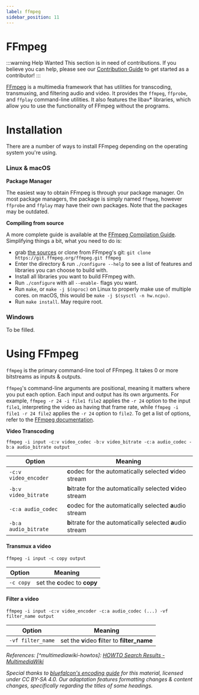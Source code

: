 ```yaml
---
label: ffmpeg
sidebar_position: 11
---
```


# FFmpeg

:::warning Help Wanted
This section is in need of contributions. If you believe you can help, please see our [Contribution Guide](../contribution-guide.md) to get started as a contributor!
:::

[FFmpeg](//ffmpeg.org) is a multimedia framework that has utilities for transcoding, transmuxing, and filtering audio and video. It provides the `ffmpeg`, `ffprobe`, and `ffplay` command-line utilities. It also features the libav\* libraries, which allow you to use the functionality of FFmpeg without the programs.

# Installation

There are a number of ways to install FFmpeg depending on the operating system you're using.

### Linux & macOS

**Package Manager**

The easiest way to obtain FFmpeg is through your package manager. On most package managers, the package is simply named `ffmpeg`, however `ffprobe` and `ffplay` may have their own packages. Note that the packages may be outdated.

**Compiling from source**

A more complete guide is available at the [FFmpeg Compilation Guide](https://trac.ffmpeg.org/wiki/CompilationGuide). Simplifying things a bit, what you need to do is:
- grab [the sources](https://ffmpeg.org/download.html) or clone from FFmpeg's git: `git clone https://git.ffmpeg.org/ffmpeg.git ffmpeg`
- Enter the directory & run `./configure --help` to see a list of features and libraries you can choose to build with.
- Install all libraries you want to build FFmpeg with.
- Run `./configure` with all `--enable-` flags you want.
- Run `make`, or `make -j $(nproc)` on Linux to properly make use of multiple cores. on macOS, this would be `make -j $(sysctl -n hw.ncpu)`.
- Run `make install`. May require root.

### Windows
To be filled.

# Using FFmpeg
`ffmpeg` is the primary command-line tool of FFmpeg. It takes 0 or more bitstreams as inputs & outputs.

`ffmpeg`'s command-line arguments are positional, meaning it matters where you put each option. Each input and output has its own arguments. For example, `ffmpeg -r 24 -i file1 file2` applies the `-r 24` option to the input `file1`, interpreting the video as having that frame rate, while `ffmpeg -i file1 -r 24 file2` applies the `-r 24` option to `file2`. To get a list of options, refer to the [FFmpeg documentation](//ffmpeg.org/ffmpeg-all.html).

**Video Transcoding**

`ffmpeg -i input -c:v video_codec -b:v video_bitrate -c:a audio_codec -b:a audio_bitrate output`

| Option               | Meaning                                                     |
|----------------------|-------------------------------------------------------------|
| `-c:v video_encoder`   | **c**odec for the automatically selected **v**ideo stream   |
| `-b:v video_bitrate` | **b**itrate for the automatically selected **v**ideo stream |
| `-c:a audio_codec`   | **c**odec for the automatically selected **a**udio stream   |
| `-b:a audio_bitrate` | **b**itrate for the automatically selected **a**udio stream |

#### Transmux a video
`ffmpeg -i input -c copy output`

| Option    | Meaning                       |
|-----------|-------------------------------|
| `-c copy` | set the **c**odec to **copy** |

#### Filter a video
`ffmpeg -i input -c:v video_encoder -c:a audio_codec (...) -vf filter_name output`

| Option            | Meaning                                         |
|-------------------|-------------------------------------------------|
| `-vf filter_name` | set the **v**ideo **f**ilter to **filter_name** |

*References:*
*[^multimediawiki-howtos]: [HOWTO Search Results - MultimediaWiki](//wiki.multimedia.cx/index.php?search=HOWTO&title=Special%3ASearch&go=Go)*

*Special thanks to [bluefalcon's encoding guide](https://encoding.bluefalcon.cc/) for this material, licensed under CC BY-SA 4.0. Our adaptation features formatting changes & content changes, specifically regarding the titles of some headings.*